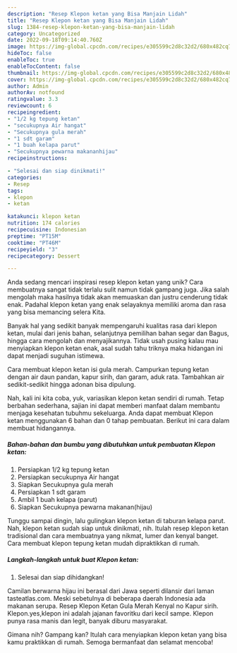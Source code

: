 ```yaml
---
description: "Resep Klepon ketan yang Bisa Manjain Lidah"
title: "Resep Klepon ketan yang Bisa Manjain Lidah"
slug: 1384-resep-klepon-ketan-yang-bisa-manjain-lidah
category: Uncategorized
date: 2022-09-18T09:14:40.760Z
image: https://img-global.cpcdn.com/recipes/e305599c2d8c32d2/680x482cq70/klepon-ketan-foto-resep-utama.jpg
hideToc: false
enableToc: true
enableTocContent: false
thumbnail: https://img-global.cpcdn.com/recipes/e305599c2d8c32d2/680x482cq70/klepon-ketan-foto-resep-utama.jpg
cover: https://img-global.cpcdn.com/recipes/e305599c2d8c32d2/680x482cq70/klepon-ketan-foto-resep-utama.jpg
author: Admin
authorAv: notfound
ratingvalue: 3.3
reviewcount: 6
recipeingredient:
- "1/2 kg tepung ketan"
- "secukupnya Air hangat"
- "Secukupnya gula merah"
- "1 sdt garam"
- "1 buah kelapa parut"
- "Secukupnya pewarna makananhijau"
recipeinstructions:

- "Selesai dan siap dinikmati!"
categories:
- Resep
tags:
- klepon
- ketan

katakunci: klepon ketan 
nutrition: 174 calories
recipecuisine: Indonesian
preptime: "PT15M"
cooktime: "PT46M"
recipeyield: "3"
recipecategory: Dessert

---
```





Anda sedang mencari inspirasi resep klepon ketan yang unik? Cara membuatnya sangat tidak terlalu sulit namun tidak gampang juga. Jika salah mengolah maka hasilnya tidak akan memuaskan dan justru cenderung tidak enak. Padahal klepon ketan yang enak selayaknya memiliki aroma dan rasa yang bisa memancing selera Kita.





Banyak hal yang sedikit banyak mempengaruhi kualitas rasa dari klepon ketan, mulai dari jenis bahan, selanjutnya pemilihan bahan segar dan Bagus, hingga cara mengolah dan menyajikannya. Tidak usah pusing kalau mau menyiapkan klepon ketan enak,      asal sudah tahu triknya maka hidangan ini dapat menjadi suguhan istimewa.














Cara membuat klepon ketan isi gula merah. Campurkan tepung ketan dengan air daun pandan, kapur sirih, dan garam, aduk rata. Tambahkan air sedikit-sedikit hingga adonan bisa dipulung.






Nah, kali ini kita coba, yuk, variasikan klepon ketan sendiri di rumah. Tetap berbahan sederhana, sajian ini dapat memberi manfaat dalam membantu menjaga kesehatan tubuhmu sekeluarga. Anda dapat membuat Klepon ketan menggunakan 6 bahan dan 0 tahap pembuatan. Berikut ini cara dalam membuat hidangannya.

<!--inarticleads1-->

##### Bahan-bahan dan bumbu yang dibutuhkan untuk pembuatan Klepon ketan:

1. Persiapkan 1/2 kg tepung ketan
1. Persiapkan secukupnya Air hangat
1. Siapkan Secukupnya gula merah
1. Persiapkan 1 sdt garam
1. Ambil 1 buah kelapa (parut)
1. Siapkan Secukupnya pewarna makanan(hijau)


Tunggu sampai dingin, lalu gulingkan klepon ketan di taburan kelapa parut. Nah, klepon ketan sudah siap untuk dinikmati, nih. Itulah resep klepon ketan tradisional dan cara membuatnya yang nikmat, lumer dan kenyal banget. Cara membuat klepon tepung ketan mudah dipraktikkan di rumah. 

<!--inarticleads2-->

##### Langkah-langkah untuk buat Klepon ketan:


1. Selesai dan siap dihidangkan!

Camilan berwarna hijau ini berasal dari Jawa seperti dilansir dari laman tasteatlas.com. Meski sebetulnya di beberapa daerah Indonesia ada makanan serupa. Resep Klepon Ketan Gula Merah Kenyal no Kapur sirih. Klepon.yes,klepon ini adalah jajanan favoritku dari kecil sampe. Klepon punya rasa manis dan legit, banyak diburu masyarakat. 

Gimana nih? Gampang kan? Itulah cara menyiapkan klepon ketan yang bisa kamu praktikkan di rumah. Semoga bermanfaat dan selamat mencoba!
